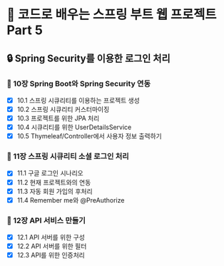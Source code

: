 # 📖 코드로 배우는 스프링 부트 웹 프로젝트 Part 5

## 🔒 Spring Security를 이용한 로그인 처리

### 🔑 10장 Spring Boot와 Spring Security 연동
- [X] 10.1 스프링 시큐리티를 이용하는 프로젝트 생성
- [X] 10.2 스프링 시큐리티 커스터마이징
- [X] 10.3 프로젝트를 위한 JPA 처리
- [X] 10.4 시큐리티를 위한 UserDetailsService
- [X] 10.5 Thymeleaf/Controller에서 사용자 정보 출력하기

### 🔑 11장 스프링 시큐리티 소셜 로그인 처리
- [X] 11.1 구글 로그인 시나리오
- [X] 11.2 현재 프로젝트와의 연동
- [X] 11.3 자동 회원 가입의 후처리
- [X] 11.4 Remember me와 @PreAuthorize

### 🔑 12장 API 서비스 만들기
- [X] 12.1 API 서버를 위한 구성
- [X] 12.2 API 서버를 위한 필터
- [X] 12.3 API를 위한 인증처리
